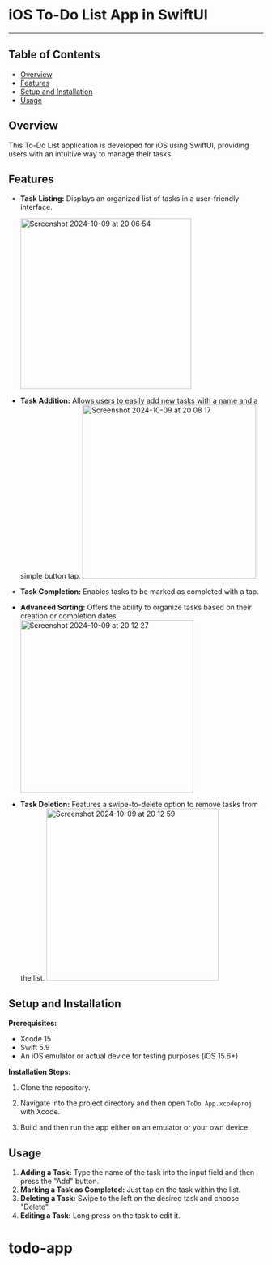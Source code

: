 # iOS To-Do List App in SwiftUI

---

## Table of Contents
- [Overview](#overview)
- [Features](#features)
- [Setup and Installation](#setup-and-installation)
- [Usage](#usage)

## Overview
This To-Do List application is developed for iOS using SwiftUI, providing users with an intuitive way to manage their tasks.

## Features
- **Task Listing:** Displays an organized list of tasks in a user-friendly interface.
  
  <img width="337" alt="Screenshot 2024-10-09 at 20 06 54" src="https://github.com/user-attachments/assets/7feecf16-115f-4f32-b328-352f2c474e93">
- **Task Addition:** Allows users to easily add new tasks with a name and a simple button tap.
  <img width="343" alt="Screenshot 2024-10-09 at 20 08 17" src="https://github.com/user-attachments/assets/d01f70d9-babd-4d40-83d8-0e75e58c4883">
- **Task Completion:** Enables tasks to be marked as completed with a tap.
- **Advanced Sorting:** Offers the ability to organize tasks based on their creation or completion dates.
  <img width="341" alt="Screenshot 2024-10-09 at 20 12 27" src="https://github.com/user-attachments/assets/4a70a82a-a530-41ac-b253-17414da71f0b">
- **Task Deletion:** Features a swipe-to-delete option to remove tasks from the list.
  <img width="340" alt="Screenshot 2024-10-09 at 20 12 59" src="https://github.com/user-attachments/assets/2da4abac-1333-49ae-ac13-bcbd09d183a4">

## Setup and Installation
**Prerequisites:** 
- Xcode 15
- Swift 5.9
- An iOS emulator or actual device for testing purposes (iOS 15.6+)

**Installation Steps:**
1. Clone the repository.

2. Navigate into the project directory and then open `ToDo App.xcodeproj` with Xcode.
3. Build and then run the app either on an emulator or your own device.

## Usage
1. **Adding a Task:** Type the name of the task into the input field and then press the "Add" button.
2. **Marking a Task as Completed:** Just tap on the task within the list.
3. **Deleting a Task:** Swipe to the left on the desired task and choose "Delete".
4. **Editing a Task:** Long press on the task to edit it.
# todo-app
